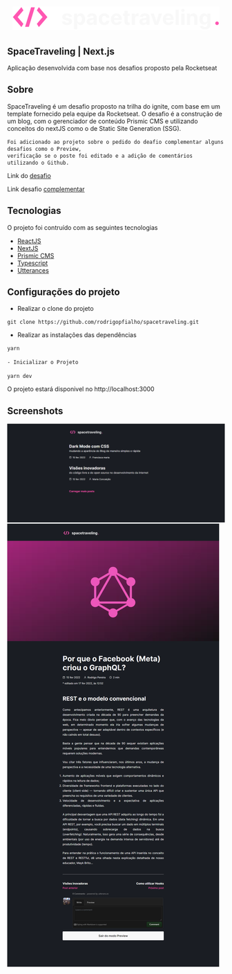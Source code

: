 <h1 align="center">
    <img src="https://github.com/rodrigopfialho/spacetraveling/blob/master/public/images/Logo.svg">
</h1>

## SpaceTraveling | Next.js

<p>
    Aplicação desenvolvida com base nos desafios proposto pela Rocketseat
</p>

## Sobre 

<p>
    SpaceTraveling é um desafio proposto na trilha do ignite, com base em um template fornecido
    pela equipe da Rocketseat. O desafio é a construção de um blog, com o gerenciador de conteúdo 
    Prismic CMS e utilizando conceitos do nextJS como o  de Static Site Generation (SSG).

    Foi adicionado ao projeto sobre o pedido do deafio complementar alguns desafios como o Preview, 
    verificação se o poste foi editado e a adição de comentários utilizando o Github.

</p>

Link do [desafio](https://www.notion.so/Desafio-01-Criando-um-projeto-do-zero-b1a3645d286b4eec93f5f1f5476d0ff7)

Link desafio [complementar](https://www.notion.so/Desafio-02-Adicionando-features-ao-blog-d466866c02544c79bbada9717c033d0a)

## Tecnologias

<span>O projeto foi contruído com as seguintes tecnologias</span>

- [ReactJS](https://reactjs.org/)
- [NextJS](https://nextjs.org/)
- [Prismic CMS](https://prismic.io/)
- [Typescript](https://www.typescriptlang.org/)
- [Utterances](https://utteranc.es/)

## Configurações do projeto

- Realizar o clone do projeto 
```
git clone https://github.com/rodrigopfialho/spacetraveling.git
```
- Realizar as instalações das dependências 
```
yarn 

- Inicializar o Projeto

yarn dev
```
<span>O projeto estará disponivel no  http://localhost:3000</span>

## Screenshots
![App Screenshot](https://github.com/rodrigopfialho/spacetraveling/blob/master/public/images/p1.png)
![App Screenshot](https://github.com/rodrigopfialho/spacetraveling/blob/master/public/images/p2.png)